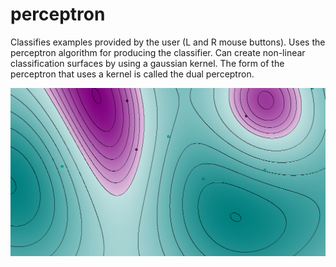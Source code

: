 # perceptron

Classifies examples provided by the user (L and R mouse buttons). Uses the perceptron algorithm for producing the classifier. Can create non-linear classification surfaces by using a gaussian kernel. The form of the perceptron that uses a kernel is called the dual perceptron.


![alt text](example.png)
